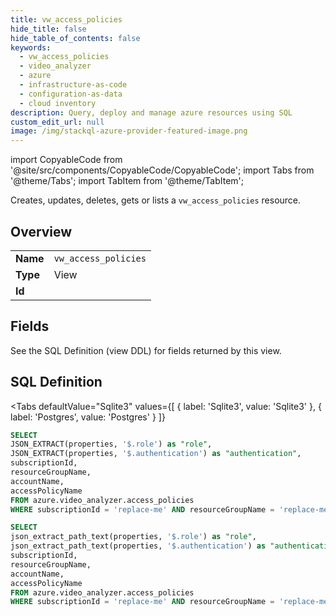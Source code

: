 ```yaml
--- 
title: vw_access_policies
hide_title: false
hide_table_of_contents: false
keywords:
  - vw_access_policies
  - video_analyzer
  - azure
  - infrastructure-as-code
  - configuration-as-data
  - cloud inventory
description: Query, deploy and manage azure resources using SQL
custom_edit_url: null
image: /img/stackql-azure-provider-featured-image.png
---
```


import CopyableCode from '@site/src/components/CopyableCode/CopyableCode';
import Tabs from '@theme/Tabs';
import TabItem from '@theme/TabItem';

Creates, updates, deletes, gets or lists a <code>vw_access_policies</code> resource.

## Overview
<table><tbody>
<tr><td><b>Name</b></td><td><code>vw_access_policies</code></td></tr>
<tr><td><b>Type</b></td><td>View</td></tr>
<tr><td><b>Id</b></td><td><CopyableCode code="azure.video_analyzer.vw_access_policies" /></td></tr>
</tbody></table>

## Fields

See the SQL Definition (view DDL) for fields returned by this view.

## SQL Definition

<Tabs
defaultValue="Sqlite3"
values={[
{ label: 'Sqlite3', value: 'Sqlite3' },
{ label: 'Postgres', value: 'Postgres' }
]}
>
<TabItem value="Sqlite3">

```sql
SELECT
JSON_EXTRACT(properties, '$.role') as "role",
JSON_EXTRACT(properties, '$.authentication') as "authentication",
subscriptionId,
resourceGroupName,
accountName,
accessPolicyName
FROM azure.video_analyzer.access_policies
WHERE subscriptionId = 'replace-me' AND resourceGroupName = 'replace-me' AND accountName = 'replace-me';
```

</TabItem>
<TabItem value="Postgres">

```sql
SELECT
json_extract_path_text(properties, '$.role') as "role",
json_extract_path_text(properties, '$.authentication') as "authentication",
subscriptionId,
resourceGroupName,
accountName,
accessPolicyName
FROM azure.video_analyzer.access_policies
WHERE subscriptionId = 'replace-me' AND resourceGroupName = 'replace-me' AND accountName = 'replace-me';
```

</TabItem>
</Tabs>
